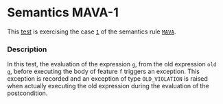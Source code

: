 # Semantics MAVA-1

This [test](.) is exercising the case [`1`](../Readme.md) of the semantics rule [`MAVA`](../../mava/Readme.md).

### Description

In this test, the evaluation of the expression `g`, from the old expression `old g`, before executing the body of feature `f` triggers an exception. This exception is recorded and an exception of type `OLD_VIOLATION` is raised when actually executing the old expression during the evaluation of the postcondition.
